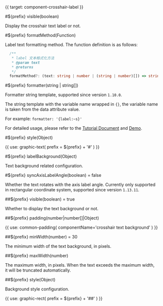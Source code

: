 {{ target: component-crosshair-label }}

<!-- ICrosshairLabelSpec -->

#${prefix} visible(boolean)

Display the crosshair text label or not.

#${prefix} formatMethod(Function)

Label text formatting method. The function definition is as follows:

```ts
  /**
   * label 文本格式化方法
   * @param text
   * @returns
   */
  formatMethod?: (text: string | number | (string | number)[]) => string | string[];
```

#${prefix} formatter(string | string[])

Formatter string template, supported since version `1.10.0`.

The string template with the variable name wrapped in `{}`, the variable name is taken from the data attribute value.

For example: `formatter: '{label:~s}'`

For detailed usage, please refer to the [Tutorial Document](/vchart/guide/tutorial_docs/Chart_Plugins/Formatter) and [Demo](/vchart/demo/label/label-formatter).

#${prefix} style(Object)

{{ use: graphic-text(
  prefix = ${prefix} + '#'
) }}

#${prefix} labelBackground(Object)

Text background related configuration.

#${prefix} syncAxisLabelAngle(boolean) = false

Whether the text rotates with the axis label angle. Currently only supported in rectangular coordinate system, supported since version `1.13.11`.

##${prefix} visible(boolean) = true

Whether to display the text background or not.

##${prefix} padding(number|number[]|Object)

{{ use: common-padding(
  componentName='crosshair text background'
) }}

##${prefix} minWidth(number) = 30

The minimum width of the text background, in pixels.

##${prefix} maxWidth(number)

The maximum width, in pixels. When the text exceeds the maximum width, it will be truncated automatically.

##${prefix} style(Object)

Background style configuration.

{{ use: graphic-rect(
  prefix = ${prefix} + '##'
) }}
